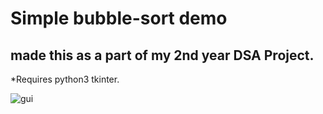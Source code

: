 # Simple bubble-sort demo
## made this as a part of my 2nd year DSA Project. 

*Requires python3 tkinter.


![gui](https://github.com/mohitbaggu/Simple-bubble-sorting-visualizer/assets/100599424/4b23c6cb-1684-4426-b0b3-0fb8bc433ef9)
